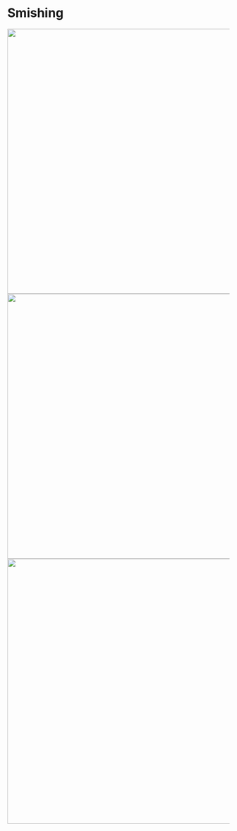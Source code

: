 # Smishing

<div>
<img width="600" src="https://user-images.githubusercontent.com/53610690/96608370-43b38e00-1334-11eb-9434-56f3068fa69b.png">
</div>

<div>
<img width="600" src="https://user-images.githubusercontent.com/53610690/96608390-48784200-1334-11eb-9f20-491bc7b22ad0.png">
</div>

<div>
<img width="600" src="https://user-images.githubusercontent.com/53610690/96608392-4910d880-1334-11eb-9357-3109b99ef98c.png">
</div>
